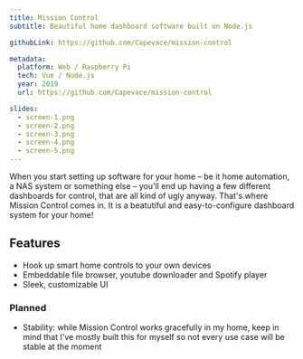 ```yaml
---
title: Mission Control
subtitle: Beautiful home dashboard software built on Node.js

githubLink: https://github.com/Capevace/mission-control

metadata:
  platform: Web / Raspberry Pi
  tech: Vue / Node.js
  year: 2019
  url: https://github.com/Capevace/mission-control

slides:
  - screen-1.png
  - screen-2.png
  - screen-3.png
  - screen-4.png
  - screen-5.png
---
```


When you start setting up software for your home – be it home automation, a NAS system or something else – you'll end up having a few different dashboards for control, that are all kind of ugly anyway. That's where Mission Control comes in. It is a beatutiful and easy-to-configure dashboard system for your home!

## Features

- Hook up smart home controls to your own devices
- Embeddable file browser, youtube downloader and Spotify player
- Sleek, customizable UI

### Planned

- Stability: while Mission Control works gracefully in my home, keep in mind that I've mostly built this for myself so not every use case will be stable at the moment
